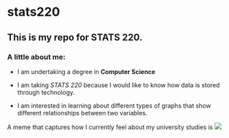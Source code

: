 # stats220

## This is my repo for STATS 220. 

### A little about me:

- I am undertaking a degree in **Computer Science**
+ I am taking *STATS 220* because I would like to know how data is stored through technology.
- I am interested in learning about different types of graphs that show different relationships between two variables.

A meme that captures how I currently feel about my university studies is ![](https://c.tenor.com/8druEACXtX8AAAAd/tenor.gif)
